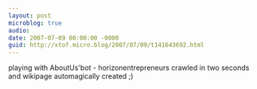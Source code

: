 ```yaml
---
layout: post
microblog: true
audio: 
date: 2007-07-09 00:00:00 -0000
guid: http://xtof.micro.blog/2007/07/09/t141643692.html
---
```

playing with AboutUs'bot - horizonentrepreneurs crawled in two seconds and wikipage automagically created ;)
